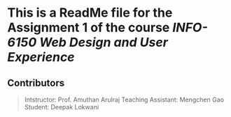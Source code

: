 This is a ReadMe file for the **Assignment 1** of the course *INFO-6150 Web Design and User Experience*
=====================
## Contributors
>Intstructor: Prof. Amuthan Arulraj
>Teaching Assistant: Mengchen Gao
>Student: Deepak Lokwani

